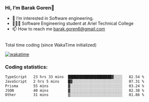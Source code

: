 ###  Hi, I’m Barak Goren👋
- 👀 I’m interested in Software engineering.
- 👨🏼‍🎓 Software Engineering student at Ariel Technical College
- 📫 How to reach me barak.goren6@gmail.com
##
Total time coding (since WakaTime initialized)

[![wakatime](https://wakatime.com/badge/user/5cc5ec80-a806-4ca2-a704-db29274e48cd.svg)](https://wakatime.com/@5cc5ec80-a806-4ca2-a704-db29274e48cd)

   
### Coding statistics:

<!--START_SECTION:waka-->

```txt
TypeScript   23 hrs 33 mins  ████████████████████▓░░░░   82.54 %
JavaScript   2 hrs 5 mins    █▓░░░░░░░░░░░░░░░░░░░░░░░   07.31 %
Prisma       55 mins         ▓░░░░░░░░░░░░░░░░░░░░░░░░   03.24 %
JSON         40 mins         ▓░░░░░░░░░░░░░░░░░░░░░░░░   02.38 %
Other        31 mins         ▒░░░░░░░░░░░░░░░░░░░░░░░░   01.86 %
```

<!--END_SECTION:waka-->

<!---
barakgoren/barakgoren is a ✨ special ✨ repository because its `README.md` (this file) appears on your GitHub profile.
You can click the Preview link to take a look at your changes.
--->
